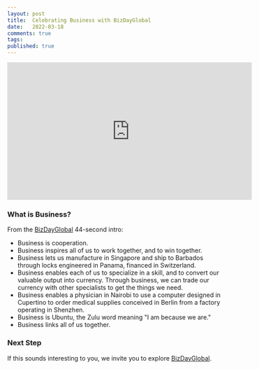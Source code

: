 ```yaml
---
layout: post
title:  Celebrating Business with BizDayGlobal
date:   2022-03-18
comments: true
tags: 
published: true
---
```


<iframe width="560" height="315" src="https://www.youtube.com/embed/_WSg7jV8l_k" title="YouTube video player" frameborder="0" allow="accelerometer; autoplay; clipboard-write; encrypted-media; gyroscope; picture-in-picture" allowfullscreen></iframe>

<!--more-->

### What is Business?

From the [BizDayGlobal](https://bizdayglobal.com) 44-second intro:

* Business is cooperation.
* Business inspires all of us to work together, and to win together.
* Business lets us manufacture in Singapore and ship to Barbados through locks engineered in Panama, financed in Switzerland.
* Business enables each of us to specialize in a skill, and to convert our valuable output into currency. Through business, we can trade our currency with other specialists to get the things we need.
* Business enables a physician in Nairobi to use a computer designed in Cupertino to order medical supplies conceived in Berlin from a factory operating in Shenzhen.
* Business is Ubuntu, the Zulu word meaning "I am because we are."
* Business links all of us together.

### Next Step

If this sounds interesting to you, we invite you to explore [BizDayGlobal](https://bizdayglobal.com).